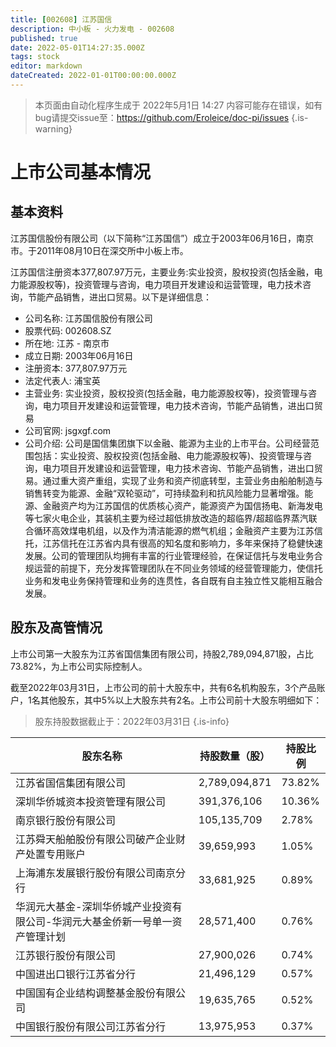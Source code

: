 ```yaml
---
title: [002608] 江苏国信
description: 中小板 - 火力发电 - 002608
published: true
date: 2022-05-01T14:27:35.000Z
tags: stock
editor: markdown
dateCreated: 2022-01-01T00:00:00.000Z
---
```


> 本页面由自动化程序生成于 2022年5月1日 14:27
> 内容可能存在错误，如有bug请提交issue至：https://github.com/Eroleice/doc-pi/issues
{.is-warning}

# 上市公司基本情况

## 基本资料

江苏国信股份有限公司（以下简称“江苏国信”）成立于2003年06月16日，南京市。于2011年08月10日在深交所中小板上市。

江苏国信注册资本377,807.97万元，主要业务:实业投资，股权投资(包括金融，电力能源股权等)，投资管理与咨询，电力项目开发建设和运营管理，电力技术咨询，节能产品销售，进出口贸易。以下是详细信息：

- 公司名称: 江苏国信股份有限公司
- 股票代码: 002608.SZ
- 所在地: 江苏 - 南京市
- 成立日期: 2003年06月16日
- 注册资本: 377,807.97万元
- 法定代表人: 浦宝英
- 主营业务: 实业投资，股权投资(包括金融，电力能源股权等)，投资管理与咨询，电力项目开发建设和运营管理，电力技术咨询，节能产品销售，进出口贸易
- 公司官网: jsgxgf.com
- 公司介绍: 公司是国信集团旗下以金融、能源为主业的上市平台。公司经营范围包括：实业投资、股权投资(包括金融、电力能源股权等)、投资管理与咨询，电力项目开发建设和运营管理，电力技术咨询、节能产品销售，进出口贸易。通过重大资产重组，实现了业务和资产彻底转型，主营业务由船舶制造与销售转变为能源、金融“双轮驱动”，可持续盈利和抗风险能力显著增强。能源、金融资产均为江苏国信的优质核心资产，能源资产为国信扬电、新海发电等七家火电企业，其装机主要为经过超低排放改造的超临界/超超临界蒸汽联合循环高效煤电机组，以及作为清洁能源的燃气机组；金融资产主要为江苏信托，江苏信托在江苏省内具有很高的知名度和影响力，多年来保持了稳健快速发展。公司的管理团队均拥有丰富的行业管理经验，在保证信托与发电业务合规运营的前提下，充分发挥管理团队在不同业务领域的经营管理能力，使信托业务和发电业务保持管理和业务的连贯性，各自既有自主独立性又能相互融合发展。


## 股东及高管情况

上市公司第一大股东为江苏省国信集团有限公司，持股2,789,094,871股，占比73.82%，为上市公司实际控制人。

截至2022年03月31日，上市公司的前十大股东中，共有6名机构股东，3个产品账户，1名其他股东，其中5%以上大股东共有2名。上市公司前十大股东明细如下：

> 股东持股数据截止于：2022年03月31日
{.is-info}

| 股东名称 | 持股数量（股） | 持股比例 |
| --- | --- | --- |
| 江苏省国信集团有限公司 | 2,789,094,871 | 73.82% |
| 深圳华侨城资本投资管理有限公司 | 391,376,106 | 10.36% |
| 南京银行股份有限公司 | 105,135,709 | 2.78% |
| 江苏舜天船舶股份有限公司破产企业财产处置专用账户 | 39,659,993 | 1.05% |
| 上海浦东发展银行股份有限公司南京分行 | 33,681,925 | 0.89% |
| 华润元大基金-深圳华侨城产业投资有限公司-华润元大基金侨新一号单一资产管理计划 | 28,571,400 | 0.76% |
| 江苏银行股份有限公司 | 27,900,026 | 0.74% |
| 中国进出口银行江苏省分行 | 21,496,129 | 0.57% |
| 中国国有企业结构调整基金股份有限公司 | 19,635,765 | 0.52% |
| 中国银行股份有限公司江苏省分行 | 13,975,953 | 0.37% |




